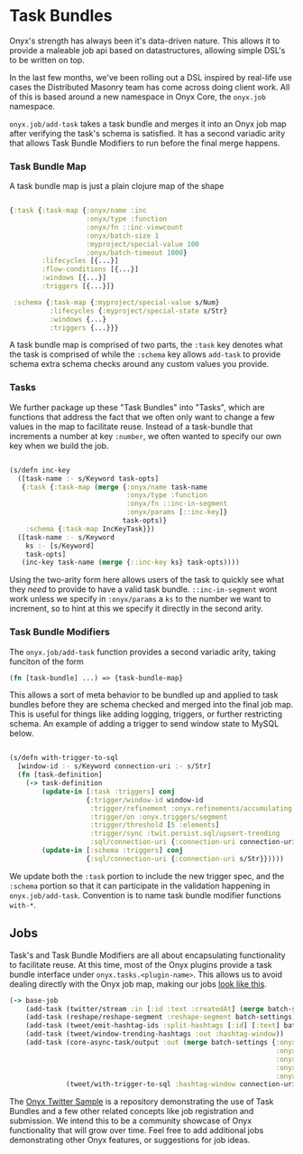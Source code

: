 # Task Bundles

Onyx's strength has always been it's data-driven nature. This allows it to
provide a maleable job api based on datastructures, allowing simple DSL's to be
written on top.

In the last few months, we've been rolling out a DSL inspired by real-life
use cases the Distributed Masonry team has come across doing client work.
All of this is based around a new namespace in Onyx Core, the `onyx.job`
namespace.

`onyx.job/add-task` takes a task bundle and merges it into an Onyx job map
after verifying the task's schema is satisfied. It has a second variadic arity
that allows Task Bundle Modifiers to run before the final merge happens.

### Task Bundle Map
A task bundle map is just a plain clojure map of the shape

```clojure

{:task {:task-map {:onyx/name :inc
                   :onyx/type :function
                   :onyx/fn ::inc-viewcount
                   :onyx/batch-size 1
                   :myproject/special-value 100
                   :onyx/batch-timeout 1000}
        :lifecycles [{...}]
        :flow-conditions [{...}]
        :windows [{...}]
        :triggers [{...}]}

 :schema {:task-map {:myproject/special-value s/Num}
          :lifecycles {:myproject/special-state s/Str}
          :windows {...}
          :triggers {...}}}
```
A task bundle map is comprised of two parts, the `:task` key denotes
what the task is comprised of while the `:schema` key allows `add-task`
to provide schema extra schema checks around any custom values you provide.

### Tasks
We further package up these "Task Bundles" into "Tasks", which are functions
that address the fact that we often only want to change a few values in the map
to facilitate reuse. Instead of a task-bundle that increments a number at key
`:number`, we often wanted to specify our own key when we build the job.

```clojure

(s/defn inc-key
  ([task-name :- s/Keyword task-opts]
   {:task {:task-map (merge {:onyx/name task-name
                             :onyx/type :function
                             :onyx/fn ::inc-in-segment
                             :onyx/params [::inc-key]}
                            task-opts)}
    :schema {:task-map IncKeyTask}})
  ([task-name :- s/Keyword
    ks :- [s/Keyword]
    task-opts]
   (inc-key task-name (merge {::inc-key ks} task-opts))))
```
Using the two-arity form here allows users of the task
to quickly see what they *need* to provide to have a valid
task bundle. `::inc-in-segment` wont work unless we specify
in `:onyx/params` a `ks` to the number we want to increment,
so to hint at this we specify it directly in the second arity.

### Task Bundle Modifiers
The `onyx.job/add-task` function provides a second variadic
arity, taking funciton of the form

```clojure
(fn [task-bundle] ...) => {task-bundle-map}
```
This allows a sort of meta behavior to be bundled up and applied
to task bundles before they are schema checked and merged into the final
job map. This is useful for things like adding logging, triggers, or further
restricting schema. An example of adding a trigger to send window state to
MySQL below.

```clojure

(s/defn with-trigger-to-sql
  [window-id :- s/Keyword connection-uri :- s/Str]
  (fn [task-definition]
    (-> task-definition
        (update-in [:task :triggers] conj
                   {:trigger/window-id window-id
                    :trigger/refinement :onyx.refinements/accumulating
                    :trigger/on :onyx.triggers/segment
                    :trigger/threshold [5 :elements]
                    :trigger/sync :twit.persist.sql/upsert-trending
                    :sql/connection-uri {:connection-uri connection-uri}})
        (update-in [:schema :triggers] conj
                   {:sql/connection-uri {:connection-uri s/Str}}))))
```
We update both the `:task` portion to include the new trigger spec, and
the `:schema` portion so that it can participate in the validation happening
in `onyx.job/add-task`. Convention is to name task bundle modifier functions
`with-*`.

## Jobs

Task's and Task Bundle Modifiers are all about encapsulating functionality to
facilitate reuse. At this time, most of the Onyx plugins provide a task bundle
interface under `onyx.tasks.<plugin-name>`. This allows us to avoid dealing
directly with the Onyx job map, making our jobs [look like this](https://github.com/onyx-twitter-sample/twit/blob/master/src/twit/jobs/trending.clj).

```clojure
(-> base-job
    (add-task (twitter/stream :in [:id :text :createdAt] (merge batch-settings twitter-config)))
    (add-task (reshape/reshape-segment :reshape-segment batch-settings))
    (add-task (tweet/emit-hashtag-ids :split-hashtags [:id] [:text] batch-settings))
    (add-task (tweet/window-trending-hashtags :out :hashtag-window))
    (add-task (core-async-task/output :out (merge batch-settings {:onyx/group-by-key :hashtag
                                                                  :onyx/flux-policy :recover
                                                                  :onyx/min-peers 1
                                                                  :onyx/max-peers 1
                                                                  :onyx/uniqueness-key :id}))
              (tweet/with-trigger-to-sql :hashtag-window connection-uri)))
```

The [Onyx Twitter Sample](https://github.com/onyx-platform/onyx-twitter-sample)
is a repository demonstrating the use of Task Bundles and a few other related
concepts like job registration and submission. We intend this to be a community
showcase of Onyx functionality that will grow over time. Feel free to add
additional jobs demonstrating other Onyx features, or suggestions for job ideas.
